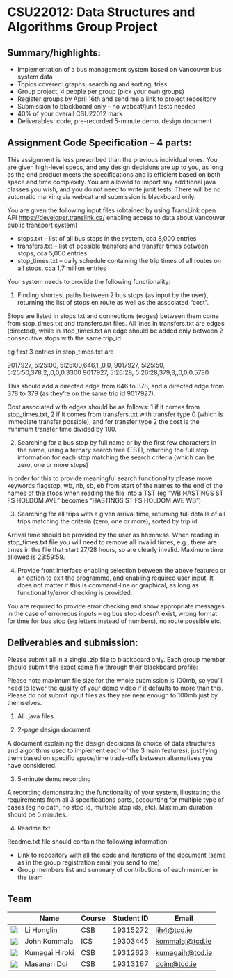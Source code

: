 # CSU22012: Data Structures and Algorithms Group Project

## Summary/highlights:
* Implementation of a bus management system based on Vancouver bus system data
* Topics covered: graphs, searching and sorting, tries
* Group project, 4 people per group (pick your own groups)
* Register groups by April 16th and send me a link to project repository
* Submission to blackboard only – no webcat/junit tests needed
* 40% of your overall CSU22012 mark
* Deliverables: code, pre-recorded 5-minute demo, design document
  
## Assignment Code Specification – 4 parts:
This assignment is less prescribed than the previous individual ones. You are given high-level specs,
and any design decisions are up to you, as long as the end product meets the specifications and is
efficient based on both space and time complexity. You are allowed to import any additional java
classes you wish, and you do not need to write junit tests. There will be no automatic marking via
webcat and submission is blackboard only.


You are given the following input files (obtained by using TransLink open API
https://developer.translink.ca/ enabling access to data about Vancouver public transport system)

* stops.txt – list of all bus stops in the system, cca 8,000 entries
* transfers.txt – list of possible transfers and transfer times between stops, cca 5,000 entries
* stop_times.txt – daily schedule containing the trip times of all routes on all stops, cca 1,7
million entries


Your system needs to provide the following functionality:


1. Finding shortest paths between 2 bus stops (as input by the user), returning the list of stops
en route as well as the associated “cost”.


Stops are listed in stops.txt and connections (edges) between them come from stop_times.txt and
transfers.txt files. All lines in transfers.txt are edges (directed), while in stop_times.txt an edge
should be added only between 2 consecutive stops with the same trip_id.


eg first 3 entries in stop_times.txt are


9017927, 5:25:00, 5:25:00,646,1,,0,0,
9017927, 5:25:50, 5:25:50,378,2,,0,0,0.3300
9017927, 5:26:28, 5:26:28,379,3,,0,0,0.5780


This should add a directed edge from 646 to 378, and a directed edge from 378 to 379 (as they’re on
the same trip id 9017927).


Cost associated with edges should be as follows: 1 if it comes from stop_times.txt, 2 if it comes from
transfers.txt with transfer type 0 (which is immediate transfer possible), and for transfer type 2 the
cost is the minimum transfer time divided by 100.


2. Searching for a bus stop by full name or by the first few characters in the name, using a
ternary search tree (TST), returning the full stop information for each stop matching the
search criteria (which can be zero, one or more stops)


In order for this to provide meaningful search functionality please move keywords flagstop, wb, nb,
sb, eb from start of the names to the end of the names of the stops when reading the file into a TST
(eg “WB HASTINGS ST FS HOLDOM AVE” becomes “HASTINGS ST FS HOLDOM AVE WB”)


3. Searching for all trips with a given arrival time, returning full details of all trips matching the
criteria (zero, one or more), sorted by trip id


Arrival time should be provided by the user as hh:mm:ss. When reading in stop_times.txt file you
will need to remove all invalid times, e.g., there are times in the file that start 27/28 hours, so are
clearly invalid. Maximum time allowed is 23:59:59.


4. Provide front interface enabling selection between the above features or an option to exit
the programme, and enabling required user input. It does not matter if this is command-line
or graphical, as long as functionality/error checking is provided.


You are required to provide error checking and show appropriate messages in the case of erroneous
inputs – eg bus stop doesn’t exist, wrong format for time for bus stop (eg letters instead of
numbers), no route possible etc. 


## Deliverables and submission:
Please submit all in a single .zip file to blackboard only. Each group member should submit the exact
same file through their blackboard profile:


Please note maximum file size for the whole submission is 100mb, so you’ll need to lower the quality
of your demo video if it defaults to more than this. Please do not submit input files as they are near
enough to 100mb just by themselves.


1. All .java files.


2. 2-page design document


A document explaining the design decisions (a choice of data structures and algorithms used to
implement each of the 3 main features), justifying them based on specific space/time trade-offs
between alternatives you have considered.


3. 5-minute demo recording


A recording demonstrating the functionality of your system, illustrating the requirements from all 3
specifications parts, accounting for multiple type of cases (eg no path, no stop id, multiple stop ids,
etc). Maximum duration should be 5 minutes.


4. Readme.txt


Readme.txt file should contain the following information:
   - Link to repository with all the code and iterations of the document (same as in the group
registration email you send to me)
   - Group members list and summary of contributions of each member in the team

## Team
|                                                                   |      Name      | Course | Student ID |      Email      |
|-------------------------------------------------------------------|----------------|--------|------------|-----------------|
| ![](https://cdn.discordapp.com/emojis/830053705650274344.png?v=1) |   Li Honglin   |   CSB  |  19315272  |   lih4@tcd.ie   |
| ![](https://cdn.discordapp.com/emojis/830067028076396575.png?v=1) |  John Kommala  |   ICS  |  19303445  | kommalaj@tcd.ie |
| ![](https://cdn.discordapp.com/emojis/830149484725403710.png?v=1) | Kumagai Hiroki |   CSB  |  19312623  | kumagaih@tcd.ie |
| ![](https://cdn.discordapp.com/emojis/830069978510131241.png?v=1) |  Masanari Doi  |   CSB  |  19313167  |   doim@tcd.ie   |
 
